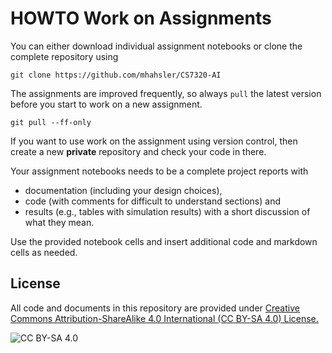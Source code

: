 <!-- #region -->
# HOWTO Work on Assignments

You can either download individual assignment notebooks or clone the complete repository using
```
git clone https://github.com/mhahsler/CS7320-AI
```

The assignments are improved frequently, so always `pull` the latest version before you start to work on a new assignment. 

```
git pull --ff-only
```

If you want to use work on the assignment using version control, then create a new **private** repository and check your code in there. 

Your assignment notebooks needs to be a complete project reports with 

- documentation (including your design choices), 
- code (with comments for difficult to understand sections) and
- results (e.g., tables with simulation results) with a short discussion of what they mean. 

Use the provided notebook cells and insert additional code and markdown cells as needed.

## License
All code and documents in this repository are provided under [Creative Commons Attribution-ShareAlike 4.0 International (CC BY-SA 4.0) License.](https://creativecommons.org/licenses/by-sa/4.0/)

![CC BY-SA 4.0](https://licensebuttons.net/l/by-sa/3.0/88x31.png)
<!-- #endregion -->
